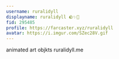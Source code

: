 ```yaml
---
username: ruralidyll
displayname: ruralidyll 🪨✨💚
fid: 295485
profile: https://farcaster.xyz/ruralidyll
avatar: https://i.imgur.com/SZec28V.gif
---
```


animated art objkts
ruralidyll.me
